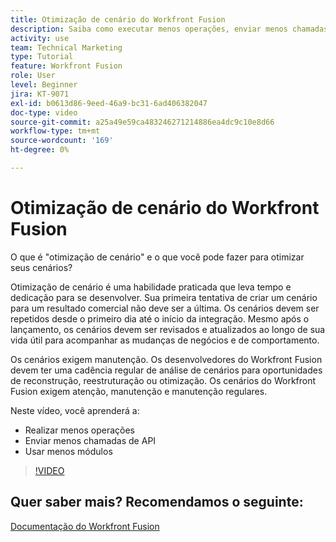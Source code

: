 ```yaml
---
title: Otimização de cenário do Workfront Fusion
description: Saiba como executar menos operações, enviar menos chamadas de API e usar menos módulos, tudo no [!DNL Adobe Workfront Fusion].
activity: use
team: Technical Marketing
type: Tutorial
feature: Workfront Fusion
role: User
level: Beginner
jira: KT-9071
exl-id: b0613d86-9eed-46a9-bc31-6ad406382047
doc-type: video
source-git-commit: a25a49e59ca483246271214886ea4dc9c10e8d66
workflow-type: tm+mt
source-wordcount: '169'
ht-degree: 0%

---
```


# Otimização de cenário do Workfront Fusion

O que é &quot;otimização de cenário&quot; e o que você pode fazer para otimizar seus cenários?

Otimização de cenário é uma habilidade praticada que leva tempo e dedicação para se desenvolver. Sua primeira tentativa de criar um cenário para um resultado comercial não deve ser a última. Os cenários devem ser repetidos desde o primeiro dia até o início da integração. Mesmo após o lançamento, os cenários devem ser revisados e atualizados ao longo de sua vida útil para acompanhar as mudanças de negócios e de comportamento.

Os cenários exigem manutenção. Os desenvolvedores do Workfront Fusion devem ter uma cadência regular de análise de cenários para oportunidades de reconstrução, reestruturação ou otimização. Os cenários do Workfront Fusion exigem atenção, manutenção e manutenção regulares.

Neste vídeo, você aprenderá a:

* Realizar menos operações
* Enviar menos chamadas de API
* Usar menos módulos

>[!VIDEO](https://video.tv.adobe.com/v/335313/?quality=12&learn=on)

## Quer saber mais? Recomendamos o seguinte:

[Documentação do Workfront Fusion](https://experienceleague.adobe.com/docs/workfront/using/adobe-workfront-fusion/workfront-fusion-2.html?lang=en)
